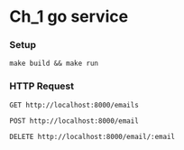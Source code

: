 # Ch_1 go service

### Setup
```
make build && make run
```


### HTTP Request

````
GET http://localhost:8000/emails
````

````
POST http://localhost:8000/email
````

````
DELETE http://localhost:8000/email/:email
````